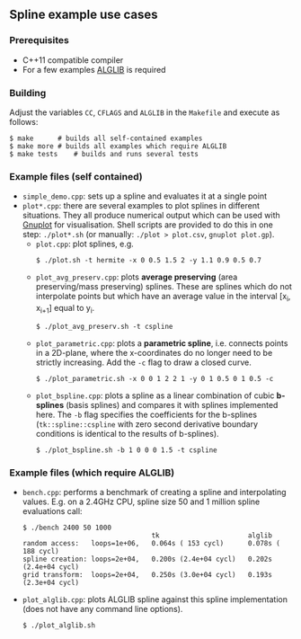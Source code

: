 ## Spline example use cases

### Prerequisites
* C++11 compatible compiler
* For a few examples [ALGLIB](https://www.alglib.net/) is required

### Building
Adjust the variables `CC`, `CFLAGS` and `ALGLIB` in the `Makefile` and
execute as follows:
```
$ make 		# builds all self-contained examples
$ make more	# builds all examples which require ALGLIB
$ make tests	# builds and runs several tests
```

### Example files (self contained)

* `simple_demo.cpp`: sets up a spline and evaluates it at a single point
* `plot*.cpp`: there are several examples to plot splines in different situations.
	They all produce numerical output which can be used with [Gnuplot](http://www.gnuplot.info/) for visualisation. Shell scripts are provided to do this in one step: `./plot*.sh` (or manually: `./plot > plot.csv`, `gnuplot plot.gp`).
  * `plot.cpp`: plot splines, e.g.
	```
	$ ./plot.sh -t hermite -x 0 0.5 1.5 2 -y 1.1 0.9 0.5 0.7
	```
  * `plot_avg_preserv.cpp`: plots **average preserving** (area preserving/mass preserving) splines. These are splines which do not interpolate points but which have an average value in the interval [x<sub>i</sub>, x<sub>i+1</sub>] equal to y<sub>i</sub>.
	```
	$ ./plot_avg_preserv.sh -t cspline 
	```
  * `plot_parametric.cpp`: plots a **parametric spline**, i.e. connects points in a 2D-plane, where the x-coordinates do no longer need to be strictly increasing. Add the `-c` flag to draw a closed curve.
	```
	$ ./plot_parametric.sh -x 0 0 1 2 2 1 -y 0 1 0.5 0 1 0.5 -c
	```
  * `plot_bspline.cpp`: plots a spline as a linear combination of cubic **b-splines** (basis splines) and compares it with splines implemented here. The `-b` flag specifies the coefficients for the b-splines (`tk::spline::cspline` with zero second derivative boundary conditions is identical to the results of b-splines).
	```
	$ ./plot_bspline.sh -b 1 0 0 0 1.5 -t cspline
	```

### Example files (which require ALGLIB)
* `bench.cpp`: performs a benchmark of creating a spline and interpolating values. E.g. on a 2.4GHz CPU, spline size 50 and 1 million spline evaluations call:
	```
	$ ./bench 2400 50 1000
	                                tk                      alglib
	random access:   loops=1e+06,   0.064s ( 153 cycl)      0.078s ( 188 cycl)
	spline creation: loops=2e+04,   0.200s (2.4e+04 cycl)   0.202s (2.4e+04 cycl)
	grid transform:  loops=2e+04,   0.250s (3.0e+04 cycl)   0.193s (2.3e+04 cycl)
	```
* `plot_alglib.cpp`: plots ALGLIB spline against this spline implementation (does not have any command line options).
	```
	$ ./plot_alglib.sh
	```


